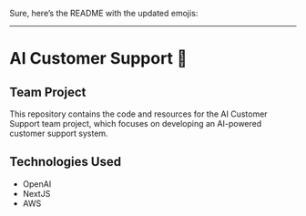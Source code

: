 Sure, here’s the README with the updated emojis:

---

# AI Customer Support 🤖

## Team Project

This repository contains the code and resources for the AI Customer Support team project, which focuses on developing an AI-powered customer support system.

## Technologies Used

- OpenAI
- NextJS
- AWS
